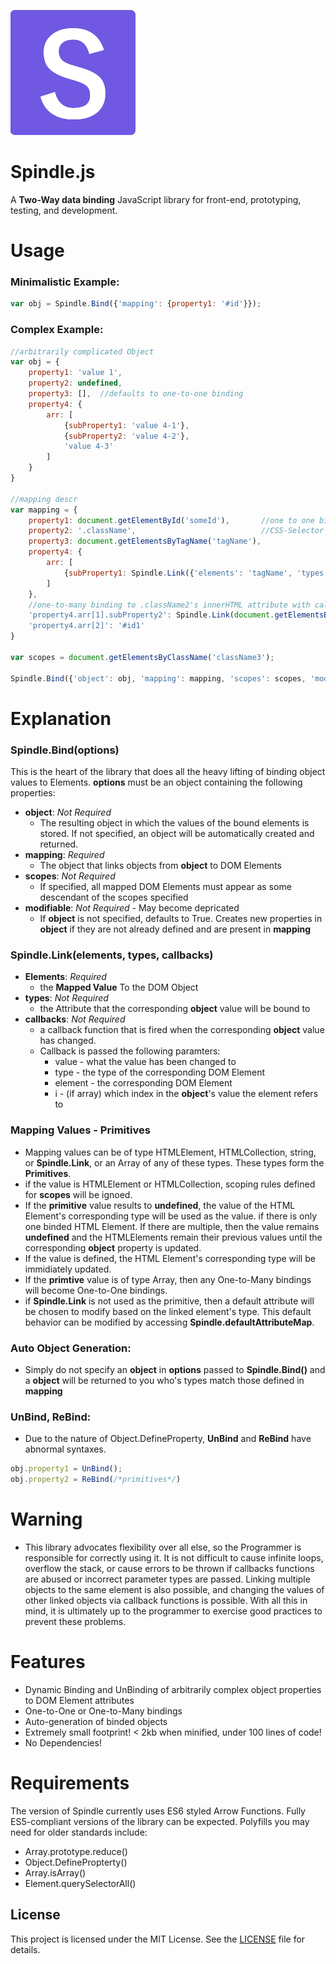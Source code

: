 ![Spindle Logo](spindle-logo.png)
# Spindle.js

A **Two-Way data binding** JavaScript library for front-end, prototyping, testing, and development.

# Usage

### Minimalistic Example:
```javascript
var obj = Spindle.Bind({'mapping': {property1: '#id'}});
```

### Complex Example:
```javascript
//arbitrarily complicated Object
var obj = {
	property1: 'value 1',	
	property2: undefined,
	property3: [],	//defaults to one-to-one binding
	property4: {
		arr: [
			{subProperty1: 'value 4-1'},
			{subProperty2: 'value 4-2'},
			'value 4-3'
		]
	}
}

//mapping descr
var mapping = {		
	property1: document.getElementById('someId'),		//one to one binding
	property2: '.className',							//CSS-Selector
	property3: document.getElementsByTagName('tagName'),
	property4: {
		arr: [
			{subProperty1: Spindle.Link({'elements': 'tagName', 'types': 'innerHTML', 'callbacks': (v)=>{console.log(v);}})}
		]
	},
	//one-to-many binding to .className2's innerHTML attribute with callback function on any value change
	'property4.arr[1].subProperty2': Spindle.Link(document.getElementsByClassName('className2'), 'innerHTML', (v)=>{console.log(v)}),
	'property4.arr[2]': '#id1'
}

var scopes = document.getElementsByClassName('className3');

Spindle.Bind({'object': obj, 'mapping': mapping, 'scopes': scopes, 'modifiable': false}) 
```
# Explanation
### Spindle.Bind(options)
This is the heart of the library that does all the heavy lifting of binding object values to Elements.
**options** must be an object containing the following properties:
- **object**:	*Not Required*
	- The resulting object in which the values of the bound elements is stored. If not specified, an object will be automatically created and returned.
- **mapping**:	*Required*
	- The object that links objects from **object** to DOM Elements
- **scopes**: *Not Required*
	- If specified, all mapped DOM Elements must appear as some descendant of the scopes specified
- **modifiable**: *Not Required* - May become depricated
	- If **object** is not specified, defaults to True. Creates new properties in **object** if they are not already defined and are present in **mapping**

### Spindle.Link(elements, types, callbacks)
- **Elements**: *Required*
	- the **Mapped Value** To the DOM Object
- **types**: *Not Required*
	- the Attribute that the corresponding **object** value will be bound to
- **callbacks**: *Not Required*
	- a callback function that is fired when the corresponding **object** value has changed.
	- Callback is passed the following paramters:
		- value - what the value has been changed to
		- type - the type of the corresponding DOM Element
		- element - the corresponding DOM Element
		- i - (if array) which index in the **object**'s value the element refers to

### Mapping Values - Primitives
- Mapping values can be of type HTMLElement, HTMLCollection, string, or **Spindle.Link**, or an Array of any of these types. These types form the **Primitives**.
- if the value is HTMLElement or HTMLCollection, scoping rules defined for **scopes** will be ignoed.
- If the **primitive** value results to **undefined**, the value of the HTML Element's corresponding type will be used as the value. if there is only one binded HTML Element. If there are multiple, then the value remains **undefined** and the HTMLElements remain their previous values until the corresponding **object** property is updated. 
- If the value is defined, the HTML Element's corresponding type will be immidiately updated. 
- If the **primtive** value is of type Array, then any One-to-Many bindings will become One-to-One bindings.
- if **Spindle.Link** is not used as the primitive, then a default attribute will be chosen to modify based on the linked element's type. This default behavior can be modified by accessing **Spindle.defaultAttributeMap**. 


### Auto Object Generation:
- Simply do not specify an **object** in **options** passed to **Spindle.Bind()** and a **object** will be returned to you who's types match those defined in **mapping**

### UnBind, ReBind:
 - Due to the nature of Object.DefineProperty, **UnBind** and **ReBind** have abnormal syntaxes.
```javascript
obj.property1 = UnBind();
obj.property2 = ReBind(/*primitives*/)
```
# Warning
 - This library advocates flexibility over all else, so the Programmer is responsible for correctly using it. It is not difficult to cause infinite loops, overflow the stack, or cause errors to be thrown if callbacks functions are abused or incorrect parameter types are passed. Linking multiple objects to the same element is also possible, and changing the values of other linked objects via callback functions is possible. With all this in mind, it is ultimately up to the programmer to exercise good practices to prevent these problems.

# Features
- Dynamic Binding and UnBinding of arbitrarily complex object properties to DOM Element attributes
- One-to-One or One-to-Many bindings
- Auto-generation of binded objects
- Extremely small footprint!  < 2kb when minified, under 100 lines of code!
- No Dependencies!

# Requirements
The version of Spindle currently uses ES6 styled Arrow Functions. Fully ES5-compliant versions of the library can be expected. Polyfills you may need for older standards include:
- Array.prototype.reduce()
- Object.DefinePropterty()
- Array.isArray()
- Element.querySelectorAll()

## License
This project is licensed under the MIT License. See the [LICENSE](LICENSE) file for details.
